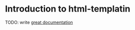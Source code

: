 # Introduction to html-templatin

TODO: write [great documentation](http://jacobian.org/writing/what-to-write/)
